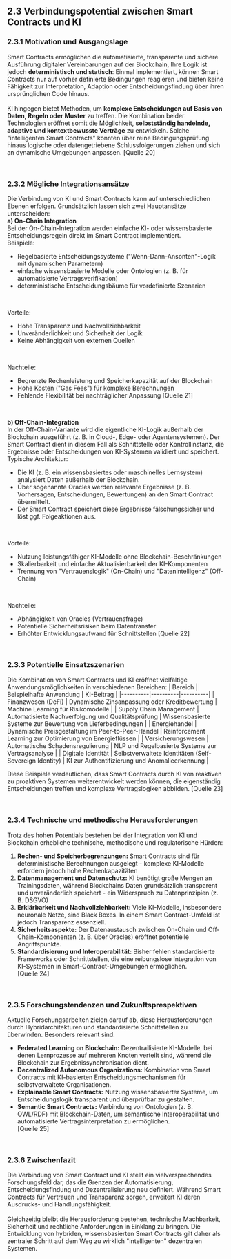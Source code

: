## 2.3 Verbindungspotential zwischen Smart Contracts und KI
### 2.3.1 Motivation und Ausgangslage
Smart Contracts ermöglichen die automatisierte, transparente und sichere Ausführung digitaler Vereinbarungen auf der Blockchain, Ihre Logik ist jedoch **deterministisch und statisch**: Einmal implementiert, können Smart Contracts nur auf vorher definierte Bedingungen reagieren und bieten keine Fähigkeit zur Interpretation, Adaption oder Entscheidungsfindung über ihren ursprünglichen Code hinaus. <br>
<br>
KI hingegen bietet Methoden, um **komplexe Entscheidungen auf Basis von Daten, Regeln oder Muster** zu treffen. Die Kombination beider Technologien eröffnet somit die Möglichkeit, **selbstständig handelnde, adaptive und kontextbewusste Verträge** zu entwickeln. Solche "intelligenten Smart Contracts" könnten über reine Bedingungsprüfung hinaus logische oder datengetriebene Schlussfolgerungen ziehen und sich an dynamische Umgebungen anpassen. [Quelle 20]

<br>

### 2.3.2 Mögliche Integrationsansätze
Die Verbindung von KI und Smart Contracts kann auf unterschiedlichen Ebenen erfolgen. Grundsätzlich lassen sich zwei Hauptansätze unterscheiden: <br>
**a) On-Chain Integration** <br>
Bei der On-Chain-Integration werden einfache KI- oder wissensbasierte Entscheidungsregeln direkt im Smart Contract implementiert. <br>
Beispiele: <br>
- Regelbasierte Entscheidungssysteme ("Wenn-Dann-Ansonten"-Logik mit dynamischen Parametern)
- einfache wissensbasierte Modelle oder Ontologien (z. B. für automatisierte Vertragsverifikation)
- deterministische Entscheidungsbäume für vordefinierte Szenarien

<br>

Vorteile: <br>
- Hohe Transparenz und Nachvollziehbarkeit
- Unveränderlichkeit und Sicherheit der Logik
- Keine Abhängigkeit von externen Quellen

<br>

Nachteile: <br>
- Begrenzte Rechenleistung und Speicherkapazität auf der Blockchain
- Hohe Kosten ("Gas Fees") für komplexe Berechnungen
- Fehlende Flexibilität bei nachträglicher Anpassung
[Quelle 21]

<br>

**b) Off-Chain-Integration** <br>
In der Off-Chain-Variante wird die eigentliche KI-Logik außerhalb der Blockchain ausgeführt (z. B. in Cloud-, Edge- oder Agentensystemen). Der Smart Contract dient in diesem Fall als Schnittstelle oder Kontrollinstanz, die Ergebnisse oder Entscheidungen von KI-Systemen validiert und speichert. <br>
Typische Architektur: <br>
- Die KI (z. B. ein wissensbasiertes oder maschinelles Lernsystem) analysiert Daten außerhalb der Blockchain.
- Über sogenannte Oracles werden relevante Ergebnisse (z. B. Vorhersagen, Entscheidungen, Bewertungen) an den Smart Contract übermittelt.
- Der Smart Contract speichert diese Ergebnisse fälschungssicher und löst ggf. Folgeaktionen aus.

<br>

Vorteile: <br>
- Nutzung leistungsfähiger KI-Modelle ohne Blockchain-Beschränkungen
- Skalierbarkeit und einfache Aktualisierbarkeit der KI-Komponenten
- Trennung von "Vertrauenslogik" (On-Chain) und "Datenintelligenz" (Off-Chain)

<br>

Nachteile: <br>
- Abhängigkeit von Oracles (Vertrauensfrage)
- Potentielle Sicherheitsrisiken beim Datentransfer
- Erhöhter Entwicklungsaufwand für Schnittstellen
[Quelle 22]

<br>

### 2.3.3 Potentielle Einsatzszenarien
Die Kombination von Smart Contracts und KI eröffnet vielfältige Anwendungsmöglichkeiten in verschiedenen Bereichen: 
| Bereich | Beispielhafte Anwendung | KI-Beitrag |
|----------|----------|----------|
| Finanzwesen (DeFi)   | Dynamische Zinsanpassung oder Kreditbewertung   | Machine Learning für Risikomodelle   |
| Supply Chain Management    | Automatisierte Nachverfolgung und Qualitätsprüfung   | Wissensbasierte  Systeme zur Bewertung von Lieferbedingungen   |
| Energiehandel    | Dynamische Preisgestaltung im Peer-to-Peer-Handel   | Reinforcement Learning zur Optimierung von Energieflüssen   |
| Versicherungswesen    | Automatische Schadensregulierung   | NLP und Regelbasierte Systeme zur Vertragsanalyse  |
| Digitale Identität    | Selbstverwaltete Identitäten (Self-Sovereign Identity)   | KI zur Authentifizierung und Anomalieerkennung   |

Diese Beispiele verdeutlichen, dass Smart Contracts durch KI von reaktiven zu proaktiven Systemen weiterentwickelt werden können, die eigenständig Entscheidungen treffen und komplexe Vertragslogiken abbilden. 
[Quelle 23]

<br>

### 2.3.4 Technische und methodische Herausforderungen
Trotz des hohen Potentials bestehen bei der Integration von KI und Blockchain erhebliche technische, methodische und regulatorische Hürden: <br>
1. **Rechen- und Speicherbegrenzungen:** Smart Contracts sind für deterministische Berechnungen ausgelegt - komplexe KI-Modelle erfordern jedoch hohe Rechenkapazitäten
2. **Datenmanagement und Datenschutz:** KI benötigt große Mengen an Trainingsdaten, während Blockchains Daten grundsätzlich transparent und unveränderlich speichert - ein Widerspruch zu Datenprinzipien (z. B. DSGVO)
3. **Erklärbarkeit und Nachvollziehbarkeit:** Viele KI-Modelle, insbesondere neuronale Netze, sind Black Boxes. In einem Smart Contract-Umfeld ist jedoch Transparenz essenziell.
4. **Sicherheitsaspekte:** Der Datenaustausch zwischen On-Chain und Off-Chain-Komponenten (z. B. über Oracles) eröffnet potentielle Angriffspunkte.
5. **Standardisierung und Interoperabilität:** Bisher fehlen standardisierte Frameworks oder Schnittstellen, die eine reibungslose Integration von KI-Systemen in Smart-Contract-Umgebungen ermöglichen.
<br> [Quelle 24]

<br>

### 2.3.5 Forschungstendenzen und Zukunftsprespektiven
Aktuelle Forschungsarbeiten zielen darauf ab, diese Herausforderungen durch Hybridarchitekturen und standardisierte Schnittstellen zu überwinden. Besonders relevant sind: <br>
- **Federated Learning on Blockchain:** Dezentrailisierte KI-Modelle, bei denen Lernprozesse auf mehreren Knoten verteilt sind, während die Blockchain zur Ergebnissynchronisation dient.
- **Decentralized Autonomous Organizations:** Kombination von Smart Contracts mit KI-basierten Entscheidungsmechanismen für selbstverwaltete Organisationen.
- **Explainable Smart Contracts:** Nutzung wissensbasierter Systeme, um Entscheidungslogik transparent und überprüfbar zu gestalten.
- **Semantic Smart Contracts:** Verbindung von Ontologien (z. B. OWL/RDF) mit Blockchain-Daten, um semantische Interoperabilität und automatisierte Vertragsinterpretation zu ermöglichen.
<br> [Quelle 25]

<br>

### 2.3.6 Zwischenfazit
Die Verbindung von Smart Contract und KI stellt ein vielversprechendes Forschungsfeld dar, das die Grenzen der Automatisierung, Entscheidungsfindung und Dezentralisierung neu definiert. Während Smart Contracts für Vertrauen und Transparenz sorgen, erweitert KI deren Ausdrucks- und Handlungsfähigkeit. <br>
<br>
Gleichzeitig bleibt die Herausforderung bestehen, technische Machbarkeit, Sicherheit und rechtliche Anforderungen in Einklang zu bringen. Die Entwicklung von hybriden, wissensbasierten Smart Contracts gilt daher als zentraler Schritt auf dem Weg zu wirklich "intelligenten" dezentralen Systemen. 































